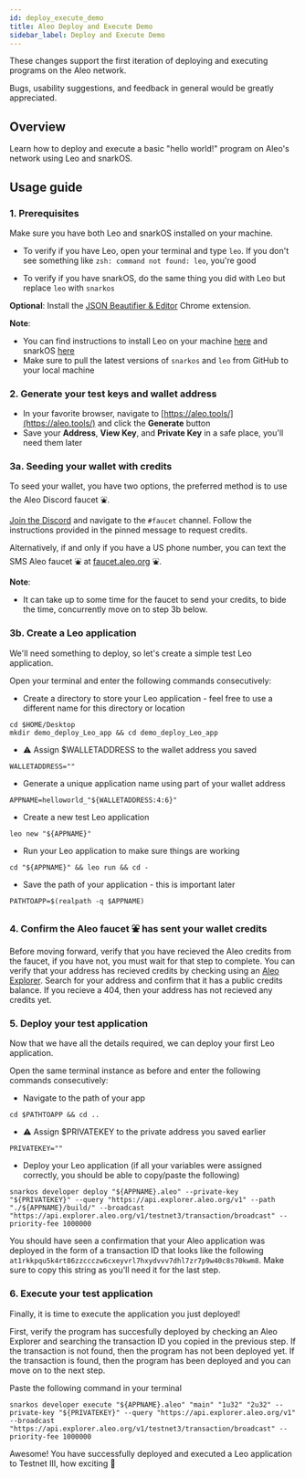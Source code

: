 ```yaml
---
id: deploy_execute_demo
title: Aleo Deploy and Execute Demo
sidebar_label: Deploy and Execute Demo
---
```


These changes support the first iteration of deploying and executing programs on the Aleo network.

Bugs, usability suggestions, and feedback in general would be greatly appreciated.

## Overview

Learn how to deploy and execute a basic "hello world!" program on Aleo's network using Leo and snarkOS.

## Usage guide

### 1. Prerequisites

Make sure you have both Leo and snarkOS installed on your machine.

- To verify if you have Leo, open your terminal and type `leo`. If you don't see something like `zsh: command not found: leo`, you're good

- To verify if you have snarkOS, do the same thing you did with Leo but replace `leo` with `snarkos`

**Optional**: Install the [JSON Beautifier & Editor](https://chrome.google.com/webstore/detail/json-beautifier-editor/lpopeocbeepakdnipejhlpcmifheolpl) Chrome extension.

**Note**:

- You can find instructions to install Leo on your machine [here](https://github.com/AleoHQ/leo) and snarkOS [here](https://github.com/AleoHQ/snarkos)
- Make sure to pull the latest versions of `snarkos` and `leo` from GitHub to your local machine

### 2. Generate your test keys and wallet address

- In your favorite browser, navigate to [https://aleo.tools/](https://aleo.tools/) and click the **Generate** button
- Save your **Address**, **View Key**, and **Private Key** in a safe place, you'll need them later

### 3a. Seeding your wallet with credits

<!-- markdown-link-check-disable -->

To seed your wallet, you have two options, the preferred method is to use the Aleo Discord faucet ⛲️.

[Join the Discord](https://discord.gg/aleohq) and navigate to the `#faucet` channel. Follow the instructions provided in the pinned message to request credits.

Alternatively, if and only if you have a US phone number, you can text the SMS Aleo faucet ⛲️ at [faucet.aleo.org](https://faucet.aleo.org/) ⛲️.

<!-- markdown-link-check-enable -->

**Note**:

- It can take up to some time for the faucet to send your credits, to bide the time, concurrently move on to step 3b below.

### 3b. Create a Leo application

We'll need something to deploy, so let's create a simple test Leo application.

Open your terminal and enter the following commands consecutively:

- Create a directory to store your Leo application - feel free to use a different name for this directory or location

```
cd $HOME/Desktop
mkdir demo_deploy_Leo_app && cd demo_deploy_Leo_app
```

- ⚠️ Assign $WALLETADDRESS to the wallet address you saved

```
WALLETADDRESS=""
```

- Generate a unique application name using part of your wallet address

```
APPNAME=helloworld_"${WALLETADDRESS:4:6}"
```

- Create a new test Leo application

```
leo new "${APPNAME}"
```

- Run your Leo application to make sure things are working

```
cd "${APPNAME}" && leo run && cd -
```

- Save the path of your application - this is important later

```
PATHTOAPP=$(realpath -q $APPNAME)
```

### 4. Confirm the Aleo faucet ⛲️ has sent your wallet credits

<!-- markdown-link-check-disable -->

Before moving forward, verify that you have recieved the Aleo credits from the faucet, if you have not, you must wait for that step to complete. You can verify that your address has recieved credits by checking using an [Aleo Explorer](https://explorer.hamp.app/). Search for your address and confirm that it has a public credits balance. If you recieve a 404, then your address has not recieved any credits yet.

<!-- markdown-link-check-disable -->

### 5. Deploy your test application

Now that we have all the details required, we can deploy your first Leo application.

Open the same terminal instance as before and enter the following commands consecutively:

- Navigate to the path of your app

```
cd $PATHTOAPP && cd ..
```

- ⚠️ Assign $PRIVATEKEY to the private address you saved earlier

```
PRIVATEKEY=""
```

- Deploy your Leo application (if all your variables were assigned correctly, you should be able to copy/paste the following)

```
snarkos developer deploy "${APPNAME}.aleo" --private-key "${PRIVATEKEY}" --query "https://api.explorer.aleo.org/v1" --path "./${APPNAME}/build/" --broadcast "https://api.explorer.aleo.org/v1/testnet3/transaction/broadcast" --priority-fee 1000000
```

You should have seen a confirmation that your Aleo application was deployed in the form of a transaction ID that looks like the following `at1rkkpqu5k4rt86zzccczw6cxeyvrl7hxydvvv7dhl7zr7p9w40c8s70kwm8`. Make sure to copy this string as you'll need it for the last step.

### 6. Execute your test application

Finally, it is time to execute the application you just deployed!

First, verify the program has succesfully deployed by checking an Aleo Explorer and searching the transaction ID you copied in the previous step. If the transaction is not found, then the program has not been deployed yet. If the transaction is found, then the program has been deployed and you can move on to the next step.

Paste the following command in your terminal

```
snarkos developer execute "${APPNAME}.aleo" "main" "1u32" "2u32" --private-key "${PRIVATEKEY}" --query "https://api.explorer.aleo.org/v1" --broadcast "https://api.explorer.aleo.org/v1/testnet3/transaction/broadcast" --priority-fee 1000000
```

Awesome! You have successfully deployed and executed a Leo application to Testnet III, how exciting 🎉
